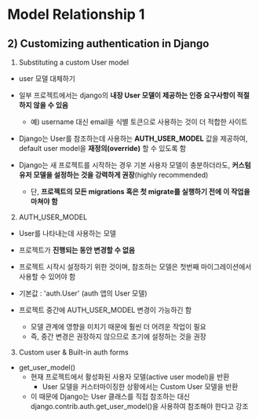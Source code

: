 

# Model Relationship 1

## 2) Customizing authentication in Django 

1. Substituting a custom User model

- user 모델 대체하기

- 일부 프로젝트에서는 django의 __내장 User 모델이 제공하는 인증 요구사항이 적절하지 않을 수 있음__

  - 예) username 대신 email을 식별 토큰으로 사용하는 것이 더 적합한 사이트

- Django는 User를 참조하는데 사용하는 __AUTH_USER_MODEL__ 값을 제공하여, default user model을 __재정의(override)__ 할 수 있도록 함

- Django는 새 프로젝트를 시작하는 경우 기본 사용자 모델이 충분하더라도, __커스텀 유저 모델을 설정하는 것을 강력하게 권장__(highly recommended)

  - 단, __프로젝트의 모든 migrations 혹은 첫 migrate를 실행하기 전에 이 작업을 마쳐야 함__

  

2. AUTH_USER_MODEL

- User를 나타내는데 사용하는 모델

- 프로젝트가 __진행되는 동안 변경할 수 없음__

- 프로젝트 시작시 설정하기 위한 것이며, 참조하는 모델은 첫번째 마이그레이션에서 사용할 수 있어야 함

- 기본값 : 'auth.User' (auth 앱의 User 모델)

- 프로젝트 중간에 AUTH_USER_MODEL 변경이 가능하긴 함

  - 모델 관계에 영향을 미치기 때문에 훨씬 더 어려운 작업이 필요
  - 즉, 중간 변경은 권장하지 않으므로 초기에 설정하는 것을 권장

  

3. Custom user & Built-in auth forms

- get_user_model()
  - 현재 프로젝트에서 활성화된 사용자 모델(active user model)을 반환
    - User 모델을 커스터마이징한 상황에서는 Custom User 모델을 반환
  - 이 때문에 Django는 User 클래스를 직접 참조하는 대신 django.contrib.auth.get_user_model()을 사용하여 참조해야 한다고 강조